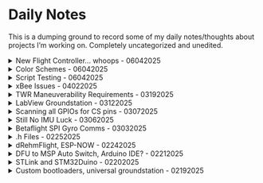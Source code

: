 # Daily Notes

This is a dumping ground to record some of my daily notes/thoughts about projects I’m working on. Completely uncategorized and unedited.

<details>
<summary>New Flight Controller... whoops - 06042025</summary>

Through reasons unknown to me, my Matek H743 flight controller no longer works... The 3v3 and GND are somehow connected, but for the life of me I cannot find out where. I unsoldered everything, and still had continuity between the two. Somehow the board shorted out, and it looks like the MCU is fried as well - it gets pretty hot. Nothing lights up, or shows any voltage on the top half of the board.
I decided the best move was to just bite the bullet and buy a new FC. However, due to tariffs, the Matek H743 is now 2x more expensive than when I bought it, something I couldn't justify. I ended up finding what seems to be an (almost) clone of the Matek board in the iFlight Blitz H743 for a good price, so I went for that instead. Now in the process of trying to modify my code to work on this board. Unfortunately it's not documented as well, so still working on determining the pin header .h file, similar to what I had for the Matek board. There is no pin def for this exact board in the betaflight Github, so I think I'm just gonna start trying things and seeing if any of the betaflight pin defs work! If not, not sure on the next best steps...

</details>

<details>
<summary>Color Schemes - 06042025</summary>

Was looking at old pics of B-52s in flight test gray and DayGlo orange and they look amazing. Could be a cool color scheme to implement on vehicles, website, youtube, etc.

</details>

<details>
<summary>Script Testing - 06042025</summary>

testing my new upload script. This should allow me to update a file on my desktop and have it auto push to the blog. test
This is perfect! Everything seems to work now. When I save this journal file on my desktop, the script runs and i get a popup notification when things are finished!

</details>

<details>
<summary>xBee Issues - 04022025</summary>

I am still having issues with getting the xBees working. Everything seems to work normally when they're both connected to my computer, but when I connect them to an arduino/STM32 and try to send/receive serial data, nothing happens... It seems like it should be easy? There's a decent number of basic arduino tutorials out there. I suspect there's an issue with my STM32 code/setup. Should just be a matter of serial comms, once everything is set up.
Here's how I plan to tackle this problem:
Debug Next Steps:
- Arduino Uno to Uno comms
- Arduino Uno to PC comms
- Arduino Uno to STM32 comms
- STM32 to PC comms?
This should work, but if not I am content to just operate the groundstation with an Arduino Uno attached to my laptop.

</details>

<details>
<summary>TWR Maneuverability Requirements - 03192025</summary>

Here is the datasheet for the contrarotating motor I'm using.
Since it is a TVC/VTOL platform, I need more than just a 1:1 TWR to fly
- Because of cosine thrust losses, when the motor pivots, we will lose a component of the vertical thrust produced
- If the motor pivots 10deg, assuming a starting thrust of 1400g, the resulting vertical thrust will only be 1157g.
- In order to maintain altitude during TVC actuation the thrust to weight ratio needs to be a good margin above 1:1.
- For this application, I'll be targeting a 1.5:1 TWR, to allow for a margin to maintain/increase altitude during TVC actuation
- Don't want to stop gaining altitude (or worse, lose altitude) every time the motor pivots
This results in a max vehicle weight of 934 g.
A vehicle weight of 934g, with a max deflection thrust of 1157g yields a TWR of 1.24 during maximum motor deflection. Since 1.24 > 1, this is sufficient to maintain altitude and, albeit more sluggishly, increase altitude! Additionally, this slight thrust excess allows for a small amount of weight margin should the need arise.
Motor Datasheet:
HERE

</details>

<details>
<summary>LabView Groundstation - 03122025</summary>

Haven't started working on it yet, but planning to do something similar to ardupilot groundstation
what if I just used LabView ?
- Maybe not as sleek as other options, but just for simple data collection it could save some headache
- not married to labview, just a thought
- Looks like a pretty decent amount of people have done drone control projects with labview, specifically about 10 years ago with a Parrot AR Drone
- while dated that doesn't mean the software won't work for this application
- Probably a decent amount of community support out there
- People were able to do live control through labview, I wouldn't even need that much. Just hit a button and fly preplanned routes
Examples:
- This
- This
- This

</details>

<details>
<summary>Scanning all GPIOs for CS pins - 03072025</summary>

The provided code tests all GPIOs as CS pins.
- A response different from 0xFF likely means you've found the correct CS pin.
- Some sensors require specific register reads (WHO_AM_I) to respond.
If no response:
- Try different SPI modes (SPI_MODE0, SPI_MODE1, etc.).
- Verify power connections.
- Use a logic analyzer to check SPI activity.
#include <SPI.h>
// Define SPI bus (adjust to match your sensor's bus)
#define SPI_PORT SPI3  // Change to SPI1, SPI2, SPI4 if needed
// Define all GPIOs to test as CS (excluding SPI pins and essential comms)
uint8_t possibleCS[] = {
PA0, PA1, PA2, PA3, PA8, PA9, PA10, PA15,
PB0, PB1, PB2, PB3, PB4, PB5, PB6, PB7, PB8, PB9, PB10, PB11, PB12, PB13, PB14, PB15,
PC0, PC1, PC4, PC5, PC7, PC8, PC9, PC10, PC11, PC12, PC15,
PD2, PD4, PD5, PD6, PD7, PD8, PD9, PD10, PD11, PD12, PD13,
PE0, PE1, PE2, PE3, PE4, PE5, PE6, PE7, PE8, PE11, PE12, PE13, PE14, PE15
};
uint8_t numPins = sizeof(possibleCS) / sizeof(possibleCS[0]);
uint8_t testCS(uint8_t csPin) {
pinMode(csPin, OUTPUT);
digitalWrite(csPin, HIGH);
digitalWrite(csPin, LOW);  // Activate CS
delay(10);
uint8_t result = 0xFF;  // Default invalid response
SPI.beginTransaction(SPISettings(1000000, MSBFIRST, SPI_MODE0));
SPI.transfer(0x00);  // Dummy command, replace if you know a register
result = SPI.transfer(0x00);  // Read response
SPI.endTransaction();
digitalWrite(csPin, HIGH);  // Deactivate CS
delay(10);
return result;
}
void setup() {
Serial.begin(115200);
SPI.begin();
Serial.println("Scanning all GPIOs for potential CS...");
for (uint8_t i = 0; i < numPins; i++) {
uint8_t pin = possibleCS[i];
uint8_t response = testCS(pin);
Serial.print("Pin ");
Serial.print(pin);
Serial.print(": Response = 0x");
Serial.println(response, HEX);
if (response != 0xFF) {  // Valid response suggests a connected sensor
Serial.print("Possible CS found on pin: ");
Serial.println(pin);
}
}
}
void loop() {}

</details>

<details>
<summary>Still No IMU Luck - 03062025</summary>

Still not having any luck reading the onboard sensors... I have gotten way into betaflight and an arduino library for the sensor, but with no luck. I am not sure why that isn't working...
Next Steps:
Try to read the barometer - I have only been focused on reading the IMUs, maybe I would have better luck with trying a different sensor
Directly copy the relevant betaflight code for initializing this sensor. Maybe not the most elegant solution but if I can at least get the sensor going, then I can clean it up from there...
Last resort would be to connect an external IMU... don't want to do that, it is unnecessary cost/weight/complexity AND if I have a board with an IMU already integrated, I should use that IMU!
write my own sensor drivers?
reference ardupilot/betaflight drivers, and convert to my own arduino framework
learn the ardupilot HAL and modify that instead, while also stripping away support for all unnecessary boards/features.
Would be really complicated/not very sustainable to flip over to a rocket FC... maybe could write it and convert to a different format later?

</details>

<details>
<summary>Betaflight SPI Gyro Comms - 03032025</summary>

Gyro SPI Comms
Still can't get gyro communication working over spi, even though I think I have the correct pin defs
I found this betaflight gyro config code, would be interesting to dive into. Might be able to just copy/paste it into mine...
at the very least I can use the ways it wakes the gyro and stuff
I think my problem has not been pin defs, but rather comms protocol? Maybe using a wrong speed, address, etc?
Other Links:
ICM436xx.h
drivers/bus.h

</details>

<details>
<summary>.h Files - 02252025</summary>

Arduino IDE vs Platformio
I think i figured out an easier way to create a custom board in stm32duino. Just use the pin definitions from Matek website to create a header (.h) file that is referenced
A much simpler option, I was making things way too complicated.
Will this be an issue? The "generic" board also has a .h file, can my pin defs override it?
Can this be done in platformio? I don't know if it included the "generic" boards like arduino IDE does

</details>

<details>
<summary>dRehmFlight, ESP-NOW - 02242025</summary>

dRehmFlight
dRehmFlight open source flight software for teensy microcontrollers
not the same MCU I'll be using, but probably a good reference.
developed using arduino IDE and C++, so it is a much more similar (and simpler) flight software to compare/reference than ardupilot or betaflight.
already been proven to work for VTOLs, so a good resource to see how he handled transitions to and from vertical flight
ESP-NOW
ESP-NOW: "ESP-NOW is a low-power, peer-to-peer wireless communication protocol by Espressif that enables fast, connectionless data exchange between ESP8266, ESP32, and similar devices without Wi-Fi, with a typical range of up to 100 meters in open space"
could be a viable alternative to the xBee - easier to setup/integrate with arduino? There's a lot of arduino support, its cheap, and has plenty of range
Arduino Docs

</details>

<details>
<summary>DFU to MSP Auto Switch, Arduino IDE? - 02212025</summary>

DFU to MSP Comms over USB
How does betaflight work? How can it flash but also receive live data via usb?
Normal Mode (MSP Communication over USB Serial):
Implement MSP protocol over USB CDC to send telemetry and receive commands.
Use Serial for communication.
DFU Mode (Firmware Update via USB Bootloader):
STM32: Use the built-in DFU bootloader and jump to DFU via software.
Switching Between Modes:
Listen for an MSP command to trigger DFU mode.
Reboot into the bootloader when DFU is requested.
Jump to DFU Mode from Firmware
void enterDFU() { void (*boot_jump)(void) = (void (*)(void)) (*((uint32_t*) 0x1FFF0004)); __set_MSP(*(uint32_t*) 0x1FFF0000); boot_jump(); }
Enter DFU when a specific command is recieved
void processMSP(uint8_t command) { if (command == 150) { // MSP_FC_VERSION Serial.write(36); // Start Byte Serial.write('M'); // MSP Header Serial.write('<'); Serial.write(2); Serial.write(150); Serial.write(4); Serial.write(2); Serial.write(150); } else if (command == 255) { // Custom command to enter DFU enterDFU(); // Function to reboot into DFU mode } }
When 255 is received, the FC switches to DFU mode.
I might try configuring a board in the arduino ide using the stm32duino github I was looking at yesterday. I feel like PlatformIO is just adding unnecessary complexity. Maybe once I get it working in Arduino IDE I can bring it over to PlatformIO?

</details>

<details>
<summary>STLink and STM32Duino - 02202025</summary>

FC Programming
could use an STlink (SWD) rather than usb DFU
everything with the original platformio setup might actually have been working? When it lost connection at the end, is that just because firmware download was complete and it was restarting? I should upload with some better code and see if that was happening
might need to set up a new board config, since idk if the "builtin" led and stuff that platformio is commanding is actually correct... it could be for the random stm32h743 board it thought it was controlling. how do i define those pinouts? can i just modify the betaflight target?
maybe try everything in the arduino IDE again? I saw some folks online say that worked for them but not platformio...
https://github.com/stm32duino/Arduino_Core_STM32/tree/main/variants/STM32H7xx/H742V(G-I)(H-T)_H743V(G-I)(H-T)_H750VBT_H753VI(H-T) this looks very useful. could go branch this and create a custom board variant in here
do it this way. then just a matter of adding that custom board to platformio, i think?

</details>

<details>
<summary>Custom bootloaders, universal groundstation - 02192025</summary>

02192025
Still trying to figure out how to program my flight controller with USB... I think its just a setup issue but exploring other options...
Programming STM32 via USB
1. Using Built-in USB DFU Bootloader
No extra hardware needed
Requires BOOT0 pin HIGH to enter DFU mode
Flash firmware using STM32CubeProgrammer or dfu-util
2. Using USB-to-Serial (UART) Adapter
Needs an external FTDI/CP2102 adapter
Set BOOT0 pin HIGH to enter bootloader mode
Flash via STM32CubeProgrammer
3. Custom USB Bootloader (Advanced)
Requires writing a custom firmware bootloader
Allows seamless firmware updates via USB
More complex but powerful
I am intrigued by writing a custom USB bootloader, I'll have to do some research
STM32 Programming with USB Video
is there a way do create a script that does what he does in this vid for me, so I don't have to keep flashing it
also need to reference the official stm32 docs
another interesting vid
Looks like it is time to get deep into the STM32duino GitHub
Universal Groundstation
Create a laptop based groundstation for controlling all vehicles.
Live streamed telemetry
Keyboard/Button control
Takeoff/Land button
Move 1m up, down, left, right, etc
could control with either arrow keys or just buttons on the screen
Would be able to use any vehicle I build, whether it uses active control or it is just a telemetry stream
for a rocket it could test fins/tvc and arm/disarm. But after launch it would just stream data
Similar to Ardupilot - just select a vehicle and go
It's open source, but I don't think I'll mess with trying to branch it and create my own adaptation... I don't need anywhere near to that many features, it's probably easier to just make my own version but use Ardupilot as a starting point/template.

</details>

